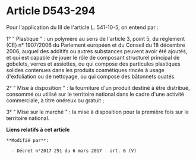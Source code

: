 # Article D543-294

Pour l'application du III de l'article L. 541-10-5, on entend par : 

1° " Plastique " : un polymère au sens de l'article 3, point 5, du règlement (CE) n° 1907/2006 du Parlement européen et du
Conseil du 18 décembre 2006, auquel des additifs ou autres substances peuvent avoir été ajoutés, et qui est capable de jouer
le rôle de composant structurel principal de gobelets, verres et assiettes, ou qui compose des particules plastiques solides
contenues dans les produits cosmétiques rincés à usage d'exfoliation ou de nettoyage, ou qui compose des bâtonnets ouatés. 

2° " Mise à disposition " : la fourniture d'un produit destiné à être distribué, consommé ou utilisé sur le territoire
national dans le cadre d'une activité commerciale, à titre onéreux ou gratuit ; 

3° " Mise sur le marché " : la mise à disposition pour la première fois sur le territoire national.

**Liens relatifs à cet article**

	**Modifié par**:

	  - Décret n°2017-291 du 6 mars 2017 - art. 6 (V)
